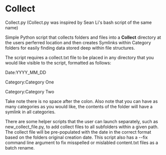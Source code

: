 # Collect


Collect.py
(Collect.py was inspired by Sean Li's bash script of the same name)

Simple Python script that collects folders and files into a __Collect__ directory at the users perferred location and then creates Symlinks within Category folders for easily finding data stored deep within file structures. 

The script requires a collect.txt file to be placed in any directory that you would like visible to the script, formatted as follows:

Date:YYYY_MM_DD 

Category:Category One

Category:Category Two 

Take note there is no space after the colon.  Also note that you can have as many categories as you would like, the contents of the folder will have a symlink in all categories. 

There are some helper scripts that the user can launch separately, such as new_collect_file.py, to add collect files to all subfolders within a given path. The collect file will be pre-populated with the date in the correct format based on the folders original creation date.  This script also has a --fix command line argument to fix misspelled or mislabled content.txt files as a batch rename. 


